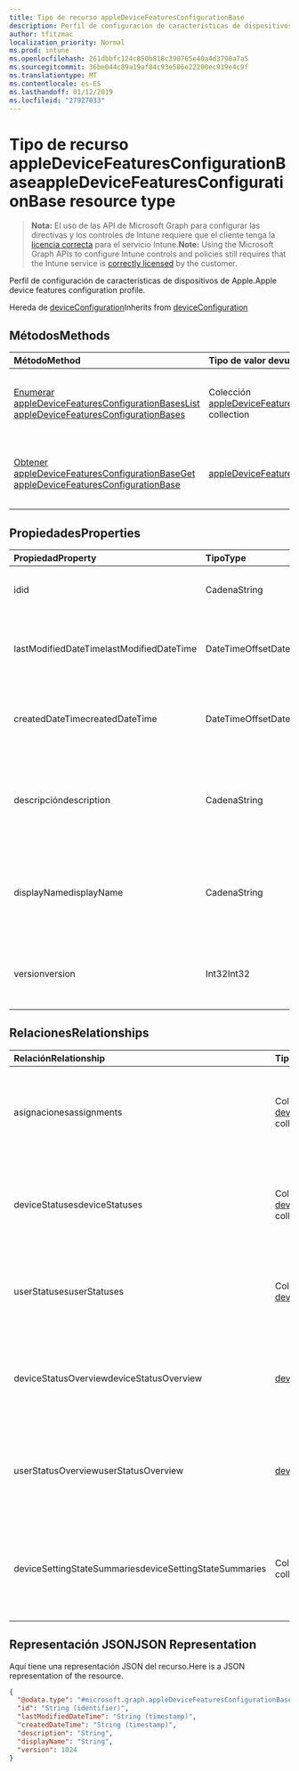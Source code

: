 ```yaml
---
title: Tipo de recurso appleDeviceFeaturesConfigurationBase
description: Perfil de configuración de características de dispositivos de Apple.
author: tfitzmac
localization_priority: Normal
ms.prod: intune
ms.openlocfilehash: 261dbbfc124c050b818c390765e40a4d3790a7a5
ms.sourcegitcommit: 36be044c89a19af84c93e586e22200ec919e4c9f
ms.translationtype: MT
ms.contentlocale: es-ES
ms.lasthandoff: 01/12/2019
ms.locfileid: "27927033"
---
```

# <a name="appledevicefeaturesconfigurationbase-resource-type"></a><span data-ttu-id="f122b-103">Tipo de recurso appleDeviceFeaturesConfigurationBase</span><span class="sxs-lookup"><span data-stu-id="f122b-103">appleDeviceFeaturesConfigurationBase resource type</span></span>

> <span data-ttu-id="f122b-104">**Nota:** El uso de las API de Microsoft Graph para configurar las directivas y los controles de Intune requiere que el cliente tenga la [licencia correcta](https://go.microsoft.com/fwlink/?linkid=839381) para el servicio Intune.</span><span class="sxs-lookup"><span data-stu-id="f122b-104">**Note:** Using the Microsoft Graph APIs to configure Intune controls and policies still requires that the Intune service is [correctly licensed](https://go.microsoft.com/fwlink/?linkid=839381) by the customer.</span></span>

<span data-ttu-id="f122b-105">Perfil de configuración de características de dispositivos de Apple.</span><span class="sxs-lookup"><span data-stu-id="f122b-105">Apple device features configuration profile.</span></span>

<span data-ttu-id="f122b-106">Hereda de [deviceConfiguration](../resources/intune-deviceconfig-deviceconfiguration.md)</span><span class="sxs-lookup"><span data-stu-id="f122b-106">Inherits from [deviceConfiguration](../resources/intune-deviceconfig-deviceconfiguration.md)</span></span>

## <a name="methods"></a><span data-ttu-id="f122b-107">Métodos</span><span class="sxs-lookup"><span data-stu-id="f122b-107">Methods</span></span>
|<span data-ttu-id="f122b-108">Método</span><span class="sxs-lookup"><span data-stu-id="f122b-108">Method</span></span>|<span data-ttu-id="f122b-109">Tipo de valor devuelto</span><span class="sxs-lookup"><span data-stu-id="f122b-109">Return Type</span></span>|<span data-ttu-id="f122b-110">Descripción</span><span class="sxs-lookup"><span data-stu-id="f122b-110">Description</span></span>|
|:---|:---|:---|
|[<span data-ttu-id="f122b-111">Enumerar appleDeviceFeaturesConfigurationBases</span><span class="sxs-lookup"><span data-stu-id="f122b-111">List appleDeviceFeaturesConfigurationBases</span></span>](../api/intune-deviceconfig-appledevicefeaturesconfigurationbase-list.md)|<span data-ttu-id="f122b-112">Colección [appleDeviceFeaturesConfigurationBase](../resources/intune-deviceconfig-appledevicefeaturesconfigurationbase.md)</span><span class="sxs-lookup"><span data-stu-id="f122b-112">[appleDeviceFeaturesConfigurationBase](../resources/intune-deviceconfig-appledevicefeaturesconfigurationbase.md) collection</span></span>|<span data-ttu-id="f122b-113">Enumere las propiedades y las relaciones de los objetos [appleDeviceFeaturesConfigurationBase](../resources/intune-deviceconfig-appledevicefeaturesconfigurationbase.md).</span><span class="sxs-lookup"><span data-stu-id="f122b-113">List properties and relationships of the [appleDeviceFeaturesConfigurationBase](../resources/intune-deviceconfig-appledevicefeaturesconfigurationbase.md) objects.</span></span>|
|[<span data-ttu-id="f122b-114">Obtener appleDeviceFeaturesConfigurationBase</span><span class="sxs-lookup"><span data-stu-id="f122b-114">Get appleDeviceFeaturesConfigurationBase</span></span>](../api/intune-deviceconfig-appledevicefeaturesconfigurationbase-get.md)|[<span data-ttu-id="f122b-115">appleDeviceFeaturesConfigurationBase</span><span class="sxs-lookup"><span data-stu-id="f122b-115">appleDeviceFeaturesConfigurationBase</span></span>](../resources/intune-deviceconfig-appledevicefeaturesconfigurationbase.md)|<span data-ttu-id="f122b-116">Lea las propiedades y las relaciones del objeto [appleDeviceFeaturesConfigurationBase](../resources/intune-deviceconfig-appledevicefeaturesconfigurationbase.md).</span><span class="sxs-lookup"><span data-stu-id="f122b-116">Read properties and relationships of the [appleDeviceFeaturesConfigurationBase](../resources/intune-deviceconfig-appledevicefeaturesconfigurationbase.md) object.</span></span>|

## <a name="properties"></a><span data-ttu-id="f122b-117">Propiedades</span><span class="sxs-lookup"><span data-stu-id="f122b-117">Properties</span></span>
|<span data-ttu-id="f122b-118">Propiedad</span><span class="sxs-lookup"><span data-stu-id="f122b-118">Property</span></span>|<span data-ttu-id="f122b-119">Tipo</span><span class="sxs-lookup"><span data-stu-id="f122b-119">Type</span></span>|<span data-ttu-id="f122b-120">Descripción</span><span class="sxs-lookup"><span data-stu-id="f122b-120">Description</span></span>|
|:---|:---|:---|
|<span data-ttu-id="f122b-121">id</span><span class="sxs-lookup"><span data-stu-id="f122b-121">id</span></span>|<span data-ttu-id="f122b-122">Cadena</span><span class="sxs-lookup"><span data-stu-id="f122b-122">String</span></span>|<span data-ttu-id="f122b-123">Clave de la entidad.</span><span class="sxs-lookup"><span data-stu-id="f122b-123">Key of the entity.</span></span> <span data-ttu-id="f122b-124">Heredado de [deviceConfiguration](../resources/intune-deviceconfig-deviceconfiguration.md)</span><span class="sxs-lookup"><span data-stu-id="f122b-124">Inherited from [deviceConfiguration](../resources/intune-deviceconfig-deviceconfiguration.md)</span></span>|
|<span data-ttu-id="f122b-125">lastModifiedDateTime</span><span class="sxs-lookup"><span data-stu-id="f122b-125">lastModifiedDateTime</span></span>|<span data-ttu-id="f122b-126">DateTimeOffset</span><span class="sxs-lookup"><span data-stu-id="f122b-126">DateTimeOffset</span></span>|<span data-ttu-id="f122b-127">Fecha y hora en la que se modificó el objeto por última vez.</span><span class="sxs-lookup"><span data-stu-id="f122b-127">DateTime the object was last modified.</span></span> <span data-ttu-id="f122b-128">Heredado de [deviceConfiguration](../resources/intune-deviceconfig-deviceconfiguration.md)</span><span class="sxs-lookup"><span data-stu-id="f122b-128">Inherited from [deviceConfiguration](../resources/intune-deviceconfig-deviceconfiguration.md)</span></span>|
|<span data-ttu-id="f122b-129">createdDateTime</span><span class="sxs-lookup"><span data-stu-id="f122b-129">createdDateTime</span></span>|<span data-ttu-id="f122b-130">DateTimeOffset</span><span class="sxs-lookup"><span data-stu-id="f122b-130">DateTimeOffset</span></span>|<span data-ttu-id="f122b-131">Fecha y hora en la que se creó el objeto.</span><span class="sxs-lookup"><span data-stu-id="f122b-131">DateTime the object was created.</span></span> <span data-ttu-id="f122b-132">Heredado de [deviceConfiguration](../resources/intune-deviceconfig-deviceconfiguration.md)</span><span class="sxs-lookup"><span data-stu-id="f122b-132">Inherited from [deviceConfiguration](../resources/intune-deviceconfig-deviceconfiguration.md)</span></span>|
|<span data-ttu-id="f122b-133">descripción</span><span class="sxs-lookup"><span data-stu-id="f122b-133">description</span></span>|<span data-ttu-id="f122b-134">Cadena</span><span class="sxs-lookup"><span data-stu-id="f122b-134">String</span></span>|<span data-ttu-id="f122b-135">Descripción proporcionada por el administrador de la configuración del dispositivo.</span><span class="sxs-lookup"><span data-stu-id="f122b-135">Admin provided description of the Device Configuration.</span></span> <span data-ttu-id="f122b-136">Heredado de [deviceConfiguration](../resources/intune-deviceconfig-deviceconfiguration.md)</span><span class="sxs-lookup"><span data-stu-id="f122b-136">Inherited from [deviceConfiguration](../resources/intune-deviceconfig-deviceconfiguration.md)</span></span>|
|<span data-ttu-id="f122b-137">displayName</span><span class="sxs-lookup"><span data-stu-id="f122b-137">displayName</span></span>|<span data-ttu-id="f122b-138">Cadena</span><span class="sxs-lookup"><span data-stu-id="f122b-138">String</span></span>|<span data-ttu-id="f122b-139">Nombre proporcionado por el administrador de la configuración del dispositivo.</span><span class="sxs-lookup"><span data-stu-id="f122b-139">Admin provided name of the device configuration.</span></span> <span data-ttu-id="f122b-140">Heredado de [deviceConfiguration](../resources/intune-deviceconfig-deviceconfiguration.md)</span><span class="sxs-lookup"><span data-stu-id="f122b-140">Inherited from [deviceConfiguration](../resources/intune-deviceconfig-deviceconfiguration.md)</span></span>|
|<span data-ttu-id="f122b-141">version</span><span class="sxs-lookup"><span data-stu-id="f122b-141">version</span></span>|<span data-ttu-id="f122b-142">Int32</span><span class="sxs-lookup"><span data-stu-id="f122b-142">Int32</span></span>|<span data-ttu-id="f122b-143">Versión de la configuración del dispositivo.</span><span class="sxs-lookup"><span data-stu-id="f122b-143">Version of the device configuration.</span></span> <span data-ttu-id="f122b-144">Heredado de [deviceConfiguration](../resources/intune-deviceconfig-deviceconfiguration.md)</span><span class="sxs-lookup"><span data-stu-id="f122b-144">Inherited from [deviceConfiguration](../resources/intune-deviceconfig-deviceconfiguration.md)</span></span>|

## <a name="relationships"></a><span data-ttu-id="f122b-145">Relaciones</span><span class="sxs-lookup"><span data-stu-id="f122b-145">Relationships</span></span>
|<span data-ttu-id="f122b-146">Relación</span><span class="sxs-lookup"><span data-stu-id="f122b-146">Relationship</span></span>|<span data-ttu-id="f122b-147">Tipo</span><span class="sxs-lookup"><span data-stu-id="f122b-147">Type</span></span>|<span data-ttu-id="f122b-148">Descripción</span><span class="sxs-lookup"><span data-stu-id="f122b-148">Description</span></span>|
|:---|:---|:---|
|<span data-ttu-id="f122b-149">asignaciones</span><span class="sxs-lookup"><span data-stu-id="f122b-149">assignments</span></span>|<span data-ttu-id="f122b-150">Colección [deviceConfigurationAssignment](../resources/intune-deviceconfig-deviceconfigurationassignment.md)</span><span class="sxs-lookup"><span data-stu-id="f122b-150">[deviceConfigurationAssignment](../resources/intune-deviceconfig-deviceconfigurationassignment.md) collection</span></span>|<span data-ttu-id="f122b-151">La lista de tareas para el perfil de configuración del dispositivo.</span><span class="sxs-lookup"><span data-stu-id="f122b-151">The list of assignments for the device configuration profile.</span></span> <span data-ttu-id="f122b-152">Heredado de [deviceConfiguration](../resources/intune-deviceconfig-deviceconfiguration.md)</span><span class="sxs-lookup"><span data-stu-id="f122b-152">Inherited from [deviceConfiguration](../resources/intune-deviceconfig-deviceconfiguration.md)</span></span>|
|<span data-ttu-id="f122b-153">deviceStatuses</span><span class="sxs-lookup"><span data-stu-id="f122b-153">deviceStatuses</span></span>|<span data-ttu-id="f122b-154">Colección [deviceConfigurationDeviceStatus](../resources/intune-deviceconfig-deviceconfigurationdevicestatus.md)</span><span class="sxs-lookup"><span data-stu-id="f122b-154">[deviceConfigurationDeviceStatus](../resources/intune-deviceconfig-deviceconfigurationdevicestatus.md) collection</span></span>|<span data-ttu-id="f122b-155">Estado de instalación de configuración del dispositivo por dispositivo.</span><span class="sxs-lookup"><span data-stu-id="f122b-155">Device configuration installation status by device.</span></span> <span data-ttu-id="f122b-156">Heredado de [deviceConfiguration](../resources/intune-deviceconfig-deviceconfiguration.md)</span><span class="sxs-lookup"><span data-stu-id="f122b-156">Inherited from [deviceConfiguration](../resources/intune-deviceconfig-deviceconfiguration.md)</span></span>|
|<span data-ttu-id="f122b-157">userStatuses</span><span class="sxs-lookup"><span data-stu-id="f122b-157">userStatuses</span></span>|<span data-ttu-id="f122b-158">Colección [deviceConfigurationUserStatus](../resources/intune-deviceconfig-deviceconfigurationuserstatus.md)</span><span class="sxs-lookup"><span data-stu-id="f122b-158">[deviceConfigurationUserStatus](../resources/intune-deviceconfig-deviceconfigurationuserstatus.md) collection</span></span>|<span data-ttu-id="f122b-159">Estado de instalación de configuración de dispositivo por usuario.</span><span class="sxs-lookup"><span data-stu-id="f122b-159">Device configuration installation status by user.</span></span> <span data-ttu-id="f122b-160">Heredado de [deviceConfiguration](../resources/intune-deviceconfig-deviceconfiguration.md)</span><span class="sxs-lookup"><span data-stu-id="f122b-160">Inherited from [deviceConfiguration](../resources/intune-deviceconfig-deviceconfiguration.md)</span></span>|
|<span data-ttu-id="f122b-161">deviceStatusOverview</span><span class="sxs-lookup"><span data-stu-id="f122b-161">deviceStatusOverview</span></span>|[<span data-ttu-id="f122b-162">deviceConfigurationDeviceOverview</span><span class="sxs-lookup"><span data-stu-id="f122b-162">deviceConfigurationDeviceOverview</span></span>](../resources/intune-deviceconfig-deviceconfigurationdeviceoverview.md)|<span data-ttu-id="f122b-163">Información general sobre el estado de dispositivos de la configuración de dispositivo. Heredado de [deviceConfiguration](../resources/intune-deviceconfig-deviceconfiguration.md)</span><span class="sxs-lookup"><span data-stu-id="f122b-163">Device Configuration devices status overview Inherited from [deviceConfiguration](../resources/intune-deviceconfig-deviceconfiguration.md)</span></span>|
|<span data-ttu-id="f122b-164">userStatusOverview</span><span class="sxs-lookup"><span data-stu-id="f122b-164">userStatusOverview</span></span>|[<span data-ttu-id="f122b-165">deviceConfigurationUserOverview</span><span class="sxs-lookup"><span data-stu-id="f122b-165">deviceConfigurationUserOverview</span></span>](../resources/intune-deviceconfig-deviceconfigurationuseroverview.md)|<span data-ttu-id="f122b-166">Información general sobre el estado de usuarios de la configuración de dispositivo. Heredado de [deviceConfiguration](../resources/intune-deviceconfig-deviceconfiguration.md)</span><span class="sxs-lookup"><span data-stu-id="f122b-166">Device Configuration users status overview Inherited from [deviceConfiguration](../resources/intune-deviceconfig-deviceconfiguration.md)</span></span>|
|<span data-ttu-id="f122b-167">deviceSettingStateSummaries</span><span class="sxs-lookup"><span data-stu-id="f122b-167">deviceSettingStateSummaries</span></span>|<span data-ttu-id="f122b-168">Colección [settingStateDeviceSummary](../resources/intune-deviceconfig-settingstatedevicesummary.md)</span><span class="sxs-lookup"><span data-stu-id="f122b-168">[settingStateDeviceSummary](../resources/intune-deviceconfig-settingstatedevicesummary.md) collection</span></span>|<span data-ttu-id="f122b-169">Resumen de dispositivo sobre el estado de configuración de la configuración de dispositivo. Heredado de [deviceConfiguration](../resources/intune-deviceconfig-deviceconfiguration.md)</span><span class="sxs-lookup"><span data-stu-id="f122b-169">Device Configuration Setting State Device Summary Inherited from [deviceConfiguration](../resources/intune-deviceconfig-deviceconfiguration.md)</span></span>|

## <a name="json-representation"></a><span data-ttu-id="f122b-170">Representación JSON</span><span class="sxs-lookup"><span data-stu-id="f122b-170">JSON Representation</span></span>
<span data-ttu-id="f122b-171">Aquí tiene una representación JSON del recurso.</span><span class="sxs-lookup"><span data-stu-id="f122b-171">Here is a JSON representation of the resource.</span></span>
<!-- {
  "blockType": "resource",
  "keyProperty": "id",
  "@odata.type": "microsoft.graph.appleDeviceFeaturesConfigurationBase"
}
-->
``` json
{
  "@odata.type": "#microsoft.graph.appleDeviceFeaturesConfigurationBase",
  "id": "String (identifier)",
  "lastModifiedDateTime": "String (timestamp)",
  "createdDateTime": "String (timestamp)",
  "description": "String",
  "displayName": "String",
  "version": 1024
}
```



